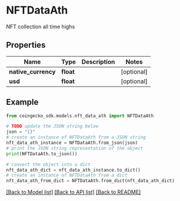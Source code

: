 # NFTDataAth

NFT collection all time highs

## Properties

Name | Type | Description | Notes
------------ | ------------- | ------------- | -------------
**native_currency** | **float** |  | [optional] 
**usd** | **float** |  | [optional] 

## Example

```python
from coingecko_sdk.models.nft_data_ath import NFTDataAth

# TODO update the JSON string below
json = "{}"
# create an instance of NFTDataAth from a JSON string
nft_data_ath_instance = NFTDataAth.from_json(json)
# print the JSON string representation of the object
print(NFTDataAth.to_json())

# convert the object into a dict
nft_data_ath_dict = nft_data_ath_instance.to_dict()
# create an instance of NFTDataAth from a dict
nft_data_ath_from_dict = NFTDataAth.from_dict(nft_data_ath_dict)
```
[[Back to Model list]](../README.md#documentation-for-models) [[Back to API list]](../README.md#documentation-for-api-endpoints) [[Back to README]](../README.md)


